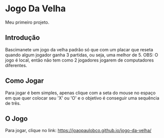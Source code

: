 # Jogo Da Velha

Meu primeiro projeto.

## Introdução

 Bascimanete um jogo da velha padrão só que com um placar que reseta quando algum jogador ganha 3 partidas, ou seja, uma melhor de 5.
 OBS: O jogo é local, então não tem como 2 jogadores jogarem de computadores diferentes.

## Como Jogar

Para jogar é bem simples, apenas clique com a seta do mouse no espaço em que quer colocar seu 'X' ou 'O' e o objetivo é conseguir uma sequência de três.



## O Jogo

Para jogar, clique no link: https://joaopaulobco.github.io/jogo-da-velha/

